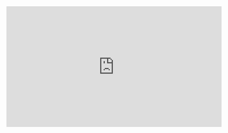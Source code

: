 <iframe width="560" height="315" src="https://www.youtube.com/embed/1XBHo5qwkI4" frameborder="0" allow="accelerometer; autoplay; clipboard-write; encrypted-media; gyroscope; picture-in-picture" allowfullscreen></iframe>
